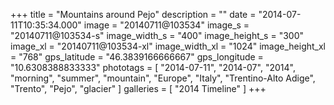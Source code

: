 +++
title = "Mountains around Pejo"
description = ""
date = "2014-07-11T10:35:34.000"
image = "20140711@103534"
image_s = "20140711@103534-s"
image_width_s = "400"
image_height_s = "300"
image_xl = "20140711@103534-xl"
image_width_xl = "1024"
image_height_xl = "768"
gps_latitude = "46.3839166666667"
gps_longitude = "10.6308388833333"
phototags = [ "2014-07-11", "2014-07", "2014", "morning", "summer", "mountain", "Europe", "Italy", "Trentino-Alto Adige", "Trento", "Pejo", "glacier" ]
galleries = [ "2014 Timeline" ]
+++
